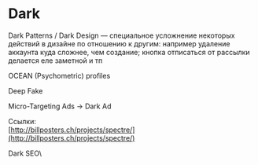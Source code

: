 # Dark

Dark Patterns / Dark Design — специальное усложнение некоторых действий в дизайне по отношению к другим: например удаление аккаунта куда сложнее, чем создание; кнопка отписаться от рассылки делается еле заметной и тп

OCEAN (Psychometric) profiles

Deep Fake

Micro-Targeting Ads -> Dark Ad

Ссылки:\
[http://billposters.ch/projects/spectre/](http://billposters.ch/projects/spectre/)

Dark SEO\
